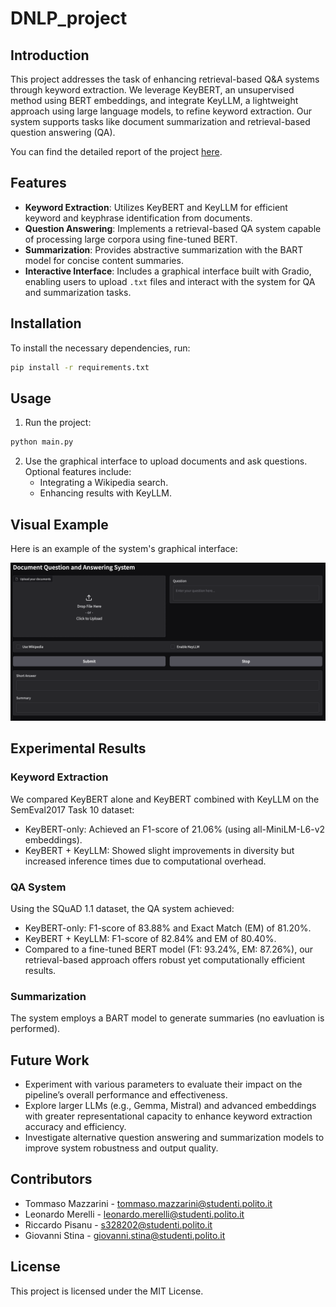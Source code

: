 # DNLP_project

## Introduction
This project addresses the task of enhancing retrieval-based Q&A systems through keyword extraction. We leverage KeyBERT, an unsupervised method using BERT embeddings, and integrate KeyLLM, a lightweight approach using large language models, to refine keyword extraction. Our system supports tasks like document summarization and retrieval-based question answering (QA).

You can find the detailed report of the project [here](https://github.com/yourusername/DNLP_project/blob/main/Mazzarini_Merelli_Pisanu_Stinà_Report_DNLP.pdf).

## Features
- **Keyword Extraction**: Utilizes KeyBERT and KeyLLM for efficient keyword and keyphrase identification from documents.
- **Question Answering**: Implements a retrieval-based QA system capable of processing large corpora using fine-tuned BERT.
- **Summarization**: Provides abstractive summarization with the BART model for concise content summaries.
- **Interactive Interface**: Includes a graphical interface built with Gradio, enabling users to upload `.txt` files and interact with the system for QA and summarization tasks.

## Installation
To install the necessary dependencies, run:
```bash
pip install -r requirements.txt
```
## Usage
1. Run the project:
```bash
python main.py
```
2. Use the graphical interface to upload documents and ask questions. Optional features include:
   - Integrating a Wikipedia search.
   - Enhancing results with KeyLLM.

## Visual Example
Here is an example of the system's graphical interface:

<img src="images/gradio_ui.png" alt="System Graphical Interface" width="800">


## Experimental Results

### Keyword Extraction
We compared KeyBERT alone and KeyBERT combined with KeyLLM on the SemEval2017 Task 10 dataset:
- KeyBERT-only: Achieved an F1-score of 21.06% (using all-MiniLM-L6-v2 embeddings).
- KeyBERT + KeyLLM: Showed slight improvements in diversity but increased inference times due to computational overhead.

### QA System
Using the SQuAD 1.1 dataset, the QA system achieved:
- KeyBERT-only: F1-score of 83.88% and Exact Match (EM) of 81.20%.
- KeyBERT + KeyLLM: F1-score of 82.84% and EM of 80.40%.
- Compared to a fine-tuned BERT model (F1: 93.24%, EM: 87.26%), our retrieval-based approach offers robust yet computationally efficient results.

### Summarization
The system employs a BART model to generate summaries (no eavluation is performed).

## Future Work
- Experiment with various parameters to evaluate their impact on the pipeline’s overall performance and effectiveness.  
- Explore larger LLMs (e.g., Gemma, Mistral) and advanced embeddings with greater representational capacity to enhance keyword extraction accuracy and efficiency.  
- Investigate alternative question answering and summarization models to improve system robustness and output quality.  


## Contributors
- Tommaso Mazzarini - tommaso.mazzarini@studenti.polito.it
- Leonardo Merelli - leonardo.merelli@studenti.polito.it
- Riccardo Pisanu - s328202@studenti.polito.it
- Giovanni Stina - giovanni.stina@studenti.polito.it

## License
This project is licensed under the MIT License.
